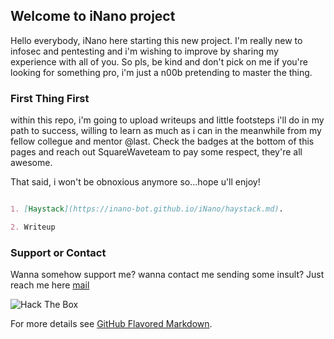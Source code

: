## Welcome to iNano project

Hello everybody, iNano here starting this new project. I'm really new to infosec and pentesting and i'm wishing to improve by sharing my experience with all of you.
So pls, be kind and don't pick on me if you're looking for something pro, i'm just a n00b pretending to master the thing.

### First Thing First

within this repo, i'm going to upload writeups and little footsteps i'll do in my path to success, willing to learn as much as i can in the meanwhile from my fellow collegue and mentor @last. Check the badges at the bottom of this pages and reach out SquareWaveteam to pay some respect, they're all awesome.

That said, i won't be obnoxious anymore so...hope u'll enjoy!

```markdown

1. [Haystack](https://inano-bot.github.io/iNano/haystack.md).

2. Writeup

```




### Support or Contact

Wanna somehow support me? wanna contact me sending some insult? Just reach me here [mail](mail.to:filippocarl@protonmail.com)
<script src="https://www.hackthebox.eu/badge/157347"></script>


<img src="https://www.hackthebox.eu/badge/team/image/1571" alt="Hack The Box">


For more details see [GitHub Flavored Markdown](https://guides.github.com/features/mastering-markdown/).
